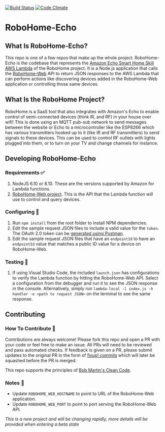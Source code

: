 [![Build Status](https://travis-ci.org/dbudwin/RoboHome-Echo.svg?branch=master)](https://travis-ci.org/dbudwin/RoboHome-Echo)
[![Code Climate](https://codeclimate.com/github/dbudwin/RoboHome-Echo/badges/gpa.svg)](https://codeclimate.com/github/dbudwin/RoboHome-Echo)

# RoboHome-Echo

## What Is RoboHome-Echo?

This repo is one of a few repos that make up the whole project.  RoboHome-Echo is the codebase that represents the [Amazon Echo Smart Home Skill AWS Lambda](https://aws.amazon.com/lambda/) of the RoboHome project.  It is a Node.js application that calls the [RoboHome-Web](https://github.com/dbudwin/RoboHome-Web) API to return JSON responses to the AWS Lambda that can perform actions like discovering devices added in the RoboHome-Web application or controlling those same devices.

## What Is the RoboHome Project?

RoboHome is a SaaS tool that also integrates with Amazon's Echo to enable control of semi-connected devices (think IR, and RF) in your house over wifi! This is done using an MQTT pub-sub network to send messages between the website or Echo to a microcontroller like the ESP8266 which has various transmitters hooked up to it (like IR and RF transmitters) to send signals to these devices. This can be used to control RF outlets with lights plugged into them, or to turn on your TV and change channels for instance.

## Developing RoboHome-Echo

### Requirements :white_check_mark:

1. NodeJS 6.10 or 8.10.  These are the versions supported by Amazon for Lambda functions.
2. [RoboHome-Web project](https://github.com/dbudwin/RoboHome-Web).  This is the API that the Lambda function will use to control and query devices.

### Configuring :wrench:

1. Run `npm install` from the root folder to install NPM dependencies.
2. Edit the sample request JSON files to include a valid value for the `token`.  The OAuth 2.0 token can be [generated using Postman](https://www.getpostman.com/docs/v6/postman/sending_api_requests/authorization).
3. Edit the sample request JSON files that have an `endpointId` to have an `endpointId` value that matches a public ID value for a device on RoboHome-Web.

### Testing :100:

1. If using Visual Studio Code, the included `launch.json` has configurations to verify the Lambda function by hitting the RoboHome-Web API.  Select a configuration from the debugger and run it to see the JSON response in the console.  Alternatively, simply run `lambda-local -l index.js -h handler -e <path to request JSON>` on the terminal to see the same response.

## Contributing

### How To Contribute :gift:

Contributions are always welcome!  Please fork this repo and open a PR with your code or feel free to make an issue.  All PRs will need to be reviewed and pass automated checks.  If feedback is given on a PR, please submit updates to the original PR in the form of [fixup! commits](https://robots.thoughtbot.com/autosquashing-git-commits) which will later be squashed before the PR is merged.

This repo supports the principles of [Bob Martin's Clean Code](http://www.goodreads.com/book/show/3735293-clean-code).

### Notes :notebook:

- Update `ROBOHOME_WEB_HOSTNAME` to point to URL of the RoboHome-Web application.
- Update `ROBOHOME_WEB_PORT` to point to port serving the RoboHome-Web API.

*This is a new project and will be changing rapidly, more details will be provided when entering a beta state*

